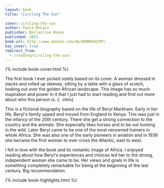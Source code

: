 ```yaml
---
layout: book
title: "Circling The Sun"
 
cover: circling-the-sun
author: Paula McLain
publisher: Ballantine Books
published: 2015
book-url: http://www.amazon.com/dp/B00R04GCMY/
has_cover: true
redirect_from:
  - /reading/circling-the-sun/
---
```

{% include book-cover.html %}

The first book I ever picked solely based on its cover. A woman dressed in slacks and  rolled up sleeves, sitting by a table with a glass of scotch, looking out over the golden African landscape. This image has so much inspiration and power in it that I just had to start reading and find out more about who this person is.
{: .intro}

This is a fictional biography based on the life of Beryl Markham. Early in her life, Beryl's family upped and moved from England to Kenya. This was just in the infancy of the 20th century. There she get a strong connection to the country and the animals. She especially likes horses and to be out hunting in the wild. Later Beryl came to be one of the most renowned trainers in whole Africa. She was also one of the early pioneers in aviation and in 1936 she became the first woman to ever cross the Atlantic, east to west.

I fell in love with the book and its romantic image of Africa. I enjoyed reading about how Beryl's experiences and choices led her to the strong, independent woman she came to be. Her views and goals in life is something completely remarkable for being at the beginning of the last century. Big recommendation.

{% include book-highlights.html %}
